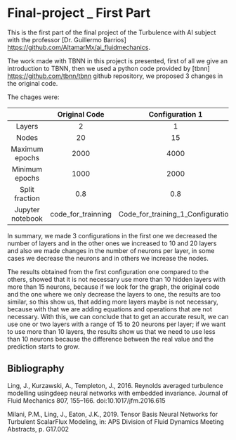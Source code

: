 # Final-project _ First Part 
This is the first part of the final project of the Turbulence with AI subject with the professor [Dr. Guillermo Barrios] https://github.com/AltamarMx/ai_fluidmechanics. 

The work made with TBNN in this project is presented, first of all we give an introduction to TBNN, then we used a python code provided by [tbnn] https://github.com/tbnn/tbnn github repository, we proposed 3 changes in the original code. 

The chages were: 

|                   |    Original Code   |          Configuration 1          |          Configuration 2          |          Configuration 3          |
|:-----------------:|:------------------:|:---------------------------------:|:---------------------------------:|:---------------------------------:|
|       Layers      |          2         |                 1                 |                 10                |                 20                |
|       Nodes       |         20         |                 15                |                 20                |                 10                |
|  Maximum  epochs  |        2000        |                4000               |                5000               |                4000               |
|  Minimum  epochs  |        1000        |                2000               |                2000               |                1000               |
|  Split  fraction  |         0.8        |                0.8                |                0.9                |                0.7                |
| Jupyter  notebook | code_for_trainning | Code_for_training_1_Configuration | Code_for_training_2_Configuration | Code_for_training_3_Configuration |

In summary, we made 3 configurations in the first one we decreased the number of layers and in the other ones we increased to 10 and 20 layers and also we made changes in the number of neurons per layer, in some cases we decrease the neurons and in others we increase the nodes. 

The results obtained from the first configuration one compared to the others, showed that it is not necessary use more than 10 hidden layers with more than 15 neurons, because if we look for the graph, the original code and the one where we only decrease the layers to one, the results are too similar, so this show us, that adding more layers maybe is not necessary, because with that we are adding equations and operations that are not necessary. With this, we can conclude that to get an accurate result, we can use one or two layers with a range of 15 to 20 neurons per layer; if we want to use more than 10 layers, the results show us that we need to use less than 10 neurons because the difference between the real value and the prediction starts to grow.

## Bibliography

Ling,  J.,  Kurzawski,  A.,  Templeton,  J.,  2016.   Reynolds  averaged  turbulence  modelling  usingdeep  neural  networks  with  embedded  invariance.   Journal  of  Fluid  Mechanics  807,  155–166. doi:10.1017/jfm.2016.615

Milani,  P.M.,  Ling,  J.,  Eaton,  J.K.,  2019.   Tensor  Basis  Neural  Networks  for  Turbulent  ScalarFlux Modeling, in:  APS Division of Fluid Dynamics Meeting Abstracts, p. G17.002


